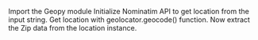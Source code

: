 Import the Geopy module
Initialize Nominatim API to get location from the input string.
Get location with geolocator.geocode() function.
Now extract the Zip data from the location instance.